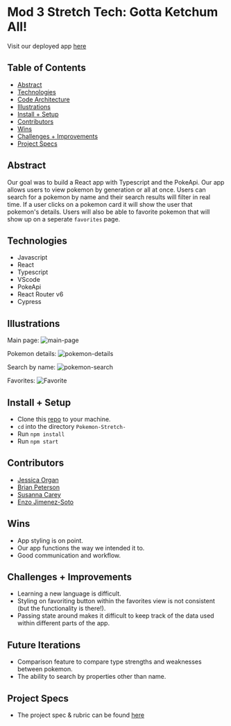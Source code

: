 # Mod 3 Stretch Tech: Gotta Ketchum All!

Visit our deployed app [here](gotta-ketchum-all.surge.sh)


## Table of Contents
  - [Abstract](#abstract)
  - [Technologies](#technologies)
  - [Code Architecture](#code-architecture)
  - [Illustrations](#illustrations)
  - [Install + Setup](#set-up)
  - [Contributors](#contributors)
  - [Wins](#wins)
  - [Challenges + Improvements](#challenges-+-Improvements)
  - [Project Specs](#project-specs)

## Abstract
Our goal was to build a React app with Typescript and the PokeApi. Our app allows users to view pokemon by generation or all at once. Users can search for a pokemon by name and their search results will filter in real time. If a user clicks on a pokemon card it will show the user that pokemon's details. Users will also be able to favorite pokemon that will show up on a seperate `favorites` page. 

## Technologies
  - Javascript
  - React
  - Typescript
  - VScode
  - PokeApi
  - React Router v6
  - Cypress




## Illustrations

Main page:
![main-page](https://media.giphy.com/media/QepfVvB6Kq7nCuKuSL/giphy.gif)

Pokemon details:
![pokemon-details](https://media.giphy.com/media/Ll5UVTEim6MSh5LnlE/giphy.gif)

Search by name:
![pokemon-search](https://media.giphy.com/media/MKeaRumRqnOPz4ECkT/giphy.gif)

Favorites:
![Favorite](https://media.giphy.com/media/fwshCmocDsC0quW2PE/giphy.gif)

## Install + Setup
  - Clone this [repo](https://github.com/Jorgan612/Pokemon-Stretch-) to your machine.
  - `cd` into the directory `Pokemon-Stretch-`
  - Run `npm install`
  - Run `npm start`

## Contributors
  - [Jessica Organ](https://github.com/Jorgan612)
  - [Brian Peterson](https://github.com/bpeterson2579)
  - [Susanna Carey](https://github.com/susannaopal)
  - [Enzo Jimenez-Soto](https://github.com/ejimenezsoto)

## Wins
  - App styling is on point. 
  - Our app functions the way we intended it to. 
  - Good communication and workflow.  

## Challenges + Improvements
  - Learning a new language is difficult. 
  - Styling on favoriting button within the favorites view is not consistent (but the functionality is there!).
  - Passing state around makes it difficult to keep track of the data used within different parts of the app.


## Future Iterations
  - Comparison feature to compare type strengths and weaknesses between pokemon.
  - The ability to search by properties other than name.


## Project Specs
  - The project spec & rubric can be found [here](https://frontend.turing.edu/projects/module-3/stretch.html)
